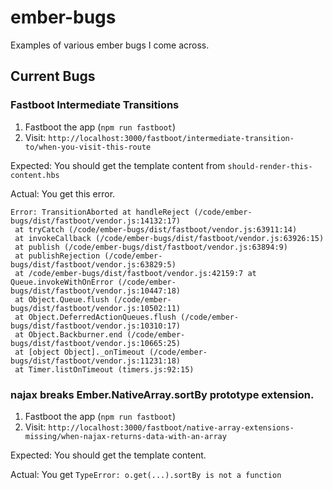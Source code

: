 # ember-bugs

Examples of various ember bugs I come across.

## Current Bugs

### Fastboot Intermediate Transitions

1. Fastboot the app (`npm run fastboot`)
2. Visit: `http://localhost:3000/fastboot/intermediate-transition-to/when-you-visit-this-route`

Expected: You should get the template content from `should-render-this-content.hbs`

Actual: You get this error.

```
Error: TransitionAborted at handleReject (/code/ember-bugs/dist/fastboot/vendor.js:14132:17)
 at tryCatch (/code/ember-bugs/dist/fastboot/vendor.js:63911:14)
 at invokeCallback (/code/ember-bugs/dist/fastboot/vendor.js:63926:15)
 at publish (/code/ember-bugs/dist/fastboot/vendor.js:63894:9)
 at publishRejection (/code/ember-bugs/dist/fastboot/vendor.js:63829:5)
 at /code/ember-bugs/dist/fastboot/vendor.js:42159:7 at Queue.invokeWithOnError (/code/ember-bugs/dist/fastboot/vendor.js:10447:18)
 at Object.Queue.flush (/code/ember-bugs/dist/fastboot/vendor.js:10502:11)
 at Object.DeferredActionQueues.flush (/code/ember-bugs/dist/fastboot/vendor.js:10310:17)
 at Object.Backburner.end (/code/ember-bugs/dist/fastboot/vendor.js:10665:25)
 at [object Object]._onTimeout (/code/ember-bugs/dist/fastboot/vendor.js:11231:18)
 at Timer.listOnTimeout (timers.js:92:15)
```

### najax breaks Ember.NativeArray.sortBy prototype extension.

1. Fastboot the app (`npm run fastboot`)
2. Visit: `http://localhost:3000/fastboot/native-array-extensions-missing/when-najax-returns-data-with-an-array`

Expected: You should get the template content.

Actual: You get `TypeError: o.get(...).sortBy is not a function`
